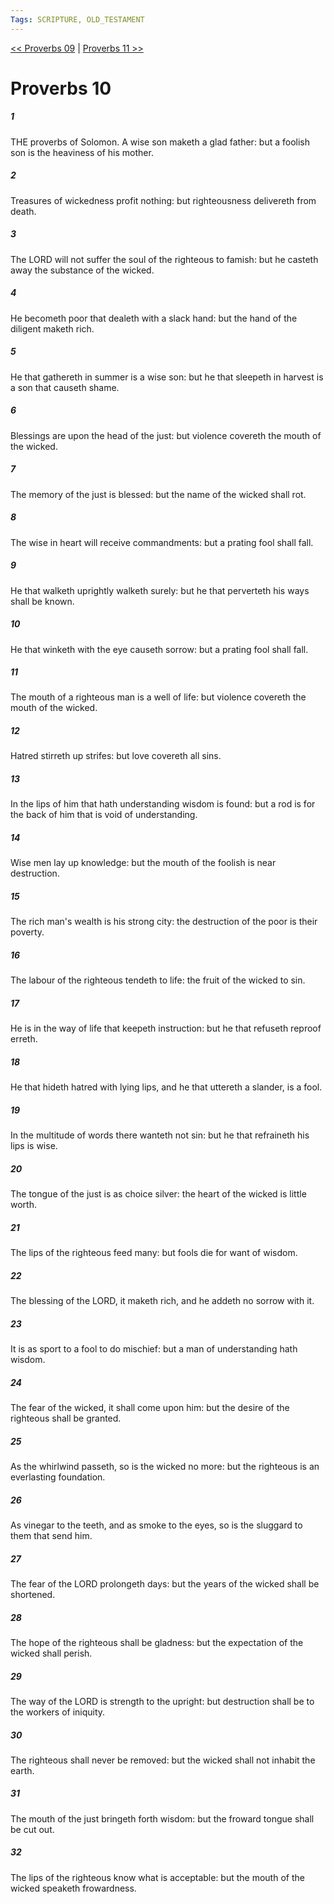 ```yaml
---
Tags: SCRIPTURE, OLD_TESTAMENT
---
```


[<< Proverbs 09](OLD_TESTAMENT/20_Proverbs/Proverbs_09.md) | [Proverbs 11 >>](OLD_TESTAMENT/20_Proverbs/Proverbs_11.md)

# Proverbs 10

##### 1
 THE proverbs of Solomon.  A wise son maketh a glad father: but a foolish son is the heaviness of his mother.
##### 2
 Treasures of wickedness profit nothing: but righteousness delivereth from death.
##### 3
 The LORD will not suffer the soul of the righteous to famish: but he casteth away the substance of the wicked.
##### 4
 He becometh poor that dealeth with a slack hand: but the hand of the diligent maketh rich.
##### 5
 He that gathereth in summer is a wise son: but he that sleepeth in harvest is a son that causeth shame.
##### 6
 Blessings are upon the head of the just: but violence covereth the mouth of the wicked.
##### 7
 The memory of the just is blessed: but the name of the wicked shall rot.
##### 8
 The wise in heart will receive commandments: but a prating fool shall fall.
##### 9
 He that walketh uprightly walketh surely: but he that perverteth his ways shall be known.
##### 10
 He that winketh with the eye causeth sorrow: but a prating fool shall fall.
##### 11
 The mouth of a righteous man is a well of life: but violence covereth the mouth of the wicked.
##### 12
 Hatred stirreth up strifes: but love covereth all sins.
##### 13
 In the lips of him that hath understanding wisdom is found: but a rod is for the back of him that is void of understanding.
##### 14
 Wise men lay up knowledge: but the mouth of the foolish is near destruction.
##### 15
 The rich man's wealth is his strong city: the destruction of the poor is their poverty.
##### 16
 The labour of the righteous tendeth to life: the fruit of the wicked to sin.
##### 17
 He is in the way of life that keepeth instruction: but he that refuseth reproof erreth.
##### 18
 He that hideth hatred with lying lips, and he that uttereth a slander, is a fool.
##### 19
 In the multitude of words there wanteth not sin: but he that refraineth his lips is wise.
##### 20
 The tongue of the just is as choice silver: the heart of the wicked is little worth.
##### 21
 The lips of the righteous feed many: but fools die for want of wisdom.
##### 22
 The blessing of the LORD, it maketh rich, and he addeth no sorrow with it.
##### 23
 It is as sport to a fool to do mischief: but a man of understanding hath wisdom.
##### 24
 The fear of the wicked, it shall come upon him: but the desire of the righteous shall be granted.
##### 25
 As the whirlwind passeth, so is the wicked no more: but the righteous is an everlasting foundation.
##### 26
 As vinegar to the teeth, and as smoke to the eyes, so is the sluggard to them that send him.
##### 27
 The fear of the LORD prolongeth days: but the years of the wicked shall be shortened.
##### 28
 The hope of the righteous shall be gladness: but the expectation of the wicked shall perish.
##### 29
 The way of the LORD is strength to the upright: but destruction shall be to the workers of iniquity.
##### 30
 The righteous shall never be removed: but the wicked shall not inhabit the earth.
##### 31
 The mouth of the just bringeth forth wisdom: but the froward tongue shall be cut out.
##### 32
 The lips of the righteous know what is acceptable: but the mouth of the wicked speaketh frowardness.
